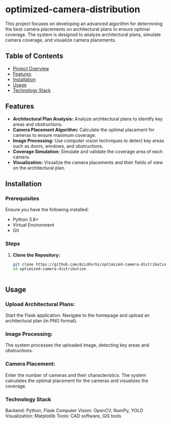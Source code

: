 # optimized-camera-distribution

This project focuses on developing an advanced algorithm for determining the best camera placements on architectural plans to ensure optimal coverage. The system is designed to analyze architectural plans, simulate camera coverage, and visualize camera placements.

## Table of Contents


- [Project Overview](#project-overview)
- [Features](#features)
- [Installation](#installation)
- [Usage](#usage)
- [Technology Stack](#technology-stack)


## Features

- **Architectural Plan Analysis:** Analyze architectural plans to identify key areas and obstructions.
- **Camera Placement Algorithm:** Calculate the optimal placement for cameras to ensure maximum coverage.
- **Image Processing:** Use computer vision techniques to detect key areas such as doors, windows, and obstructions.
- **Coverage Simulation:** Simulate and validate the coverage area of each camera.
- **Visualization:** Visualize the camera placements and their fields of view on the architectural plan.


## Installation

### Prerequisites

Ensure you have the following installed:

- Python 3.8+
- Virtual Environment
- Git

### Steps

1. **Clone the Repository:**

   ```bash
   git clone https://github.com/AzizKorbi/optimized-camera-distribution.git
   cd optimized-camera-distribution



## Usage
### Upload Architectural Plans:

Start the Flask application.
Navigate to the homepage and upload an architectural plan (in PNG format).
### Image Processing:

The system processes the uploaded image, detecting key areas and obstructions.
### Camera Placement:

Enter the number of cameras and their characteristics.
The system calculates the optimal placement for the cameras and visualizes the coverage.

### Technology Stack
Backend: Python, Flask
Computer Vision: OpenCV, NumPy, YOLO 
Visualization: Matplotlib
Tools: CAD software, GIS tools
